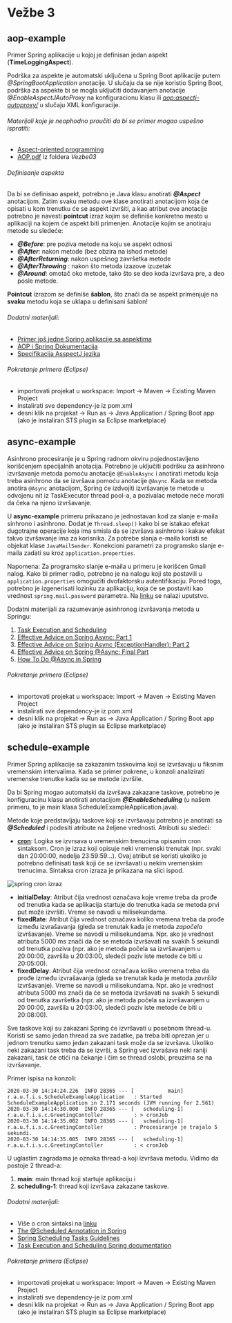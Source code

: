 # Vežbe 3

## aop-example

Primer Spring aplikacije u kojoj je definisan jedan aspekt (__TimeLoggingAspect__).

Podrška za aspekte je automatski uključena u Spring Boot aplikacije putem _@SpringBootApplication_ anotacije.  U slučaju da se nije koristio Spring Boot, podrška za aspekte bi se mogla uključiti dodavanjem anotacije _@EnableAspectJAutoProxy_ na konfiguracionu klasu ili _<aop:aspectj-autoproxy/>_ u slučaju XML konfiguracije.

###### Materijali koje je neophodno proučiti da bi se primer mogao uspešno ispratiti:

* [Aspect-oriented programming](https://www.youtube.com/watch?v=3KKUP7-o3ps)
* [AOP.pdf](https://github.com/stojkovm/isara2021vezbe/blob/main/Vezbe05/AOP.pdf) iz foldera _Vezbe03_

###### Definisanje aspekta

Da bi se definisao aspekt, potrebno je Java klasu anotirati ___@Aspect___ anotacijom. Zatim svaku metodu ove klase anotirati anotacijom koja će opisati u kom trenutku će se aspekt izvršiti, a kao atribut ove anotacije potrebno je navesti __pointcut__ izraz kojim se definiše konkretno mesto u aplikaciji na kojem će aspekt biti primenjen. Anotacije kojim se anotiraju metode su sledeće:

* ___@Before___: pre poziva metode na koju se aspekt odnosi
* ___@After___: nakon metode (bez obzira na ishod metode)
* ___@AfterReturning___: nakon uspešnog završetka metode
* ___@AfterThrowing___ : nakon što metoda izazove izuzetak
* ___@Around___: omotač oko metode, tako što se deo koda izvršava pre, a deo posle metode.

__Pointcut__ izrazom se definiše __šablon__, što znači da se aspekt primenjuje na __svaku__ metodu koja se uklapa u definisani šablon!

###### Dodatni materijali:

* [Primer još jedne Spring aplikacije sa aspektima](https://www.journaldev.com/2583/spring-aop-example-tutorial-aspect-advice-pointcut-joinpoint-annotations)
* [AOP i Spring Dokumentacija](https://docs.spring.io/spring/docs/2.0.x/reference/aop.html)
* [Specifikacija AsspectJ jezika](https://www.eclipse.org/aspectj/doc/released/progguide/language.html)

###### Pokretanje primera (Eclipse)

* importovati projekat u workspace: Import -> Maven -> Existing Maven Project
* instalirati sve dependency-je iz pom.xml
* desni klik na projekat -> Run as -> Java Application / Spring Boot app (ako je instaliran STS plugin sa Eclipse marketplace)

## async-example

Asinhrono procesiranje je u Spring radnom okviru pojednostavljeno korišćenjem specijalnih anotacija.
Potrebno je uključiti podršku za asinhrono izvršavanje metoda pomoću anotacije `@EnableAsync` i anotirati metodu koja treba asinhrono da se izvršava pomoću anotacije `@Async`.
Kada se metoda anotira `@Async` anotacijom, Spring će izdvojiti izvršavanje te metode u odvojenu nit iz TaskExecutor thread pool-a, a pozivalac metode neće morati da čeka na njeno izvršavanje.

U **async-example** primeru prikazano je jednostavan kod za slanje e-maila sinhrono i asinhrono. Dodat je `Thread.sleep()` kako bi se istakao efekat dugotrajne operacije koja ima smisla da se izvršava asinhrono i kakav efekat takvo izvršavanje ima za korisnika. Za potrebe slanja e-maila koristi se objekat klase `JavaMailSender`. Konekcioni parametri za programsko slanje e-maila zadati su kroz `application.properties`.

Napomena: Za programsko slanje e-maila u primeru je korišćen Gmail nalog. Kako bi primer radio, potrebno je na nalogu koji ste postavili u `application.properties` omogućiti dvofaktorsku autentifikaciju. Pored toga, potrebno je izgenerisati lozinku za aplikaciju, koja će se postaviti kao vrednost `spring.mail.password` parametra. Na [linku](https://support.google.com/accounts/answer/185833?hl=en) se nalazi uputstvo.

Dodatni materijali za razumevanje asinhronog izvršavanja metoda u Springu:

1. [Task Execution and Scheduling](https://docs.spring.io/spring/docs/current/spring-framework-reference/integration.html#scheduling)
2. [Effective Advice on Spring Async: Part 1](https://dzone.com/articles/effective-advice-on-spring-async-part-1)
3. [Effective Advice on Spring Async (ExceptionHandler): Part 2](https://dzone.com/articles/effective-advice-on-spring-async-exceptionhandler-1)
4. [Effective Advice on Spring @Async: Final Part](https://dzone.com/articles/effective-advice-on-spring-async-final-part-1)
5. [How To Do @Async in Spring](https://www.baeldung.com/spring-async)

###### Pokretanje primera (Eclipse)

* importovati projekat u workspace: Import -> Maven -> Existing Maven Project
* instalirati sve dependency-je iz pom.xml
* desni klik na projekat -> Run as -> Java Application / Spring Boot app (ako je instaliran STS plugin sa Eclipse marketplace)


## schedule-example

Primer Spring aplikacije sa zakazanim taskovima koji se izvršavaju u fiksnim vremenskim intervalima. Kada se primer pokrene, u konzoli analizirati vremenske trenutke kada su se metode izvršile.

Da bi Spring mogao automatski da izvršava zakazane taskove, potrebno je konfiguracinu klasu anotirati anotacijom ___@EnableScheduling___ (u našem primeru, to je main klasa ScheduleExampleApplication.java).

Metode koje predstavljaju taskove koji se izvršavaju potrebno je anotirati sa ___@Scheduled___ i podesiti atribute na željene vrednosti. Atributi su sledeći:

* [__cron__](https://en.wikipedia.org/wiki/Cron): Logika se izvrsava u vremenskim trenucima opisanim cron sintaksom. Cron je izraz koji opisuje neki vremenski trenutak (npr. svaki dan 20:00:00, nedelja 23:59:59...). Ovaj atribut se koristi ukoliko je potrebno definisati task koji će se izvršavati u nekim vremenskim trenucima. Sintaksa cron izraza je prikazana na slici ispod.

![spring cron izraz](https://imgur.com/T0G0LJM)
* __initialDelay__: Atribut čija vrednost označava koje vreme treba da prođe od trenutka kada se aplikacija startuje do trenutka kada se metoda prvi put može izvršiti. Vreme se navodi u milisekundama.
* __fixedRate__: Atribut čija vrednost označava koliko vremena treba da prođe između izvrašavanja (gleda se trenutak kada je metoda _započela_ izvršavanje). Vreme se navodi u milisekundama. Npr. ako je vrednost atributa 5000 ms znači da će se metoda izvršavati na svakih 5 sekundi od trenutka poziva (npr. ako je metoda počela sa izvršavanjem u 20:00:00, završila u 20:03:00, sledeći poziv iste metode će biti u 20:05:00).
* __fixedDelay__: Atribut čija vrednost označava koliko vremena treba da prođe između izvrašavanja (gleda se trenutak kada je metoda _završila_ izvršavanje). Vreme se navodi u milisekundama. Npr. ako je vrednost atributa 5000 ms znači da će se metoda izvršavati na svakih 5 sekundi od trenutka završetka (npr. ako je metoda počela sa izvršavanjem u 20:00:00, završila u 20:03:00, sledeći poziv iste metode će biti u 20:08:00).

Sve taskove koji su zakazani Spring će izvršavati u posebnom thread-u. Koristi se samo jedan thread za sve zadatke, pa treba biti oprezan jer u jednom trenutku samo jedan zakazani task može da se izvršava. Ukoliko neki zakazani task treba da se izvrši, a Spring već izvrašava neki raniji zakazani, task će otići na čekanje i čim se thread oslobi, preuzima se na izvršavanje.

Primer ispisa na konzoli:
```
2020-03-30 14:14:24.226  INFO 28365 --- [           main] r.a.u.f.i.s.ScheduleExampleApplication   : Started ScheduleExampleApplication in 2.171 seconds (JVM running for 2.561)
2020-03-30 14:14:30.000  INFO 28365 --- [   scheduling-1] r.a.u.f.i.s.c.GreetingContoller          : > cronJob
2020-03-30 14:14:35.002  INFO 28365 --- [   scheduling-1] r.a.u.f.i.s.c.GreetingContoller          : Procesiranje je trajalo 5 sekundi.
2020-03-30 14:14:35.005  INFO 28365 --- [   scheduling-1] r.a.u.f.i.s.c.GreetingContoller          : < cronJob
```

U uglastim zagradama je oznaka thread-a koji izvršava metodu. Vidimo da postoje 2 thread-a:

1. __main__: main thread koji startuje aplikaciju i
2. __scheduling-1__: thread koji izvršava zakazane taskove.

###### Dodatni materijali:

* Više o cron sintaksi na [linku](http://docs.spring.io/spring/docs/current/javadoc-api/org/springframework/scheduling/support/CronSequenceGenerator.html)
* [The @Scheduled Annotation in Spring](https://www.baeldung.com/spring-scheduled-tasks)
* [Spring Scheduling Tasks Guidelines](https://spring.io/guides/gs/scheduling-tasks/)
* [Task Execution and Scheduling Spring documentation](https://docs.spring.io/spring/docs/current/spring-framework-reference/integration.html#scheduling)

###### Pokretanje primera (Eclipse)

* importovati projekat u workspace: Import -> Maven -> Existing Maven Project
* instalirati sve dependency-je iz pom.xml
* desni klik na projekat -> Run as -> Java Application / Spring Boot app (ako je instaliran STS plugin sa Eclipse marketplace)
